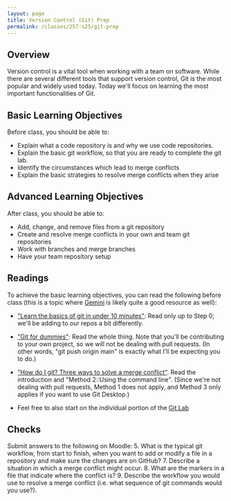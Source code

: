 ```yaml
---
layout: page
title: Version Control (Git) Prep
permalink: /classes/257-s25/git-prep
---
```


## Overview
Version control is a vital tool when working with a team on software. While there are several different tools that support version control, Git is the most popular and widely used today. Today we'll focus on learning the most important functionalities of Git.

## Basic Learning Objectives

Before class, you should be able to:
* Explain what a code repository is and why we use code repositories.
* Explain the basic git workflow, so that you are ready to complete the git lab.
* Identify the circumstances which lead to merge conflicts
* Explain the basic strategies to resolve merge conflicts when they arise

## Advanced Learning Objectives
After class, you should be able to:
* Add, change, and remove files from a git repository
* Create and resolve merge conflicts in your own and team git repositories
* Work with branches and merge branches
* Have your team repository setup

## Readings
To achieve the basic learning objectives, you can read the following before class (this is a topic where [Gemini](https://gemini.google.com/u/1/app) is likely quite a good resource as well):

* ["Learn the basics of git in under 10 minutes"](https://www.freecodecamp.org/news/learn-the-basics-of-git-in-under-10-minutes-da548267cc91/): Read only up to Step 0; we'll be adding to our repos a bit differently.

* ["Git for dummies"](https://dev.to/doylecodes/git-for-dummies-1a2i): Read the whole thing. Note that you'll be contributing to your own project, so we will not be dealing with pull requests. (In other words, "git push origin main" is exactly what I'll be expecting you to do.)

* ["How do I git? Three ways to solve a merge conflict"](https://medium.com/@RedRoxProjects/how-do-i-git-three-ways-to-solve-a-merge-conflict-cde4d7924c80). Read the introduction and "Method 2::Using the command line". (Since we're not dealing with pull requests, Method 1 does not apply, and Method 3 only applies if you want to use Git Desktop.)

* Feel free to also start on the individual portion of the [Git Lab](lab-git)

## Checks
Submit answers to the following on Moodle:
5. What is the typical git workflow, from start to finish, when you want to add or modify a file in a repository and make sure the changes are on GitHub?
7. Describe a situation in which a merge conflict might occur.
8. What are the markers in a file that indicate where the conflict is?
9. Describe the workflow you would use to resolve a merge conflict (i.e. what sequence of git commands would you use?).